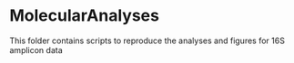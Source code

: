 # MolecularAnalyses
This folder contains scripts to reproduce the analyses and figures for 16S amplicon data  
